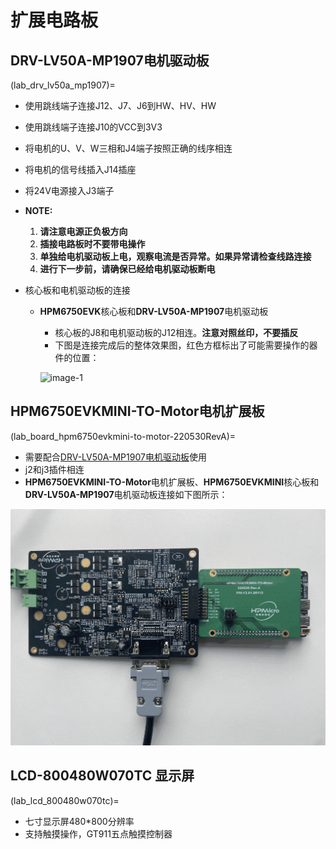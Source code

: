 # 扩展电路板

## **DRV-LV50A-MP1907**电机驱动板

(lab_drv_lv50a_mp1907)=

- 使用跳线端子连接J12、J7、J6到HW、HV、HW
- 使用跳线端子连接J10的VCC到3V3
- 将电机的U、V、W三相和J4端子按照正确的线序相连
- 将电机的信号线插入J14插座
- 将24V电源接入J3端子

- **NOTE:**
    1. **请注意电源正负极方向**
    2. **插接电路板时不要带电操作**
    3. **单独给电机驱动板上电，观察电流是否异常。如果异常请检查线路连接**
    4. **进行下一步前，请确保已经给电机驱动板断电**

- 核心板和电机驱动板的连接

	- **HPM6750EVK**核心板和**DRV-LV50A-MP1907**电机驱动板

		- 核心板的J8和电机驱动板的J12相连。**注意对照丝印，不要插反**
		- 下图是连接完成后的整体效果图，红色方框标出了可能需要操作的器件的位置：

		![image-1](doc/drv_lv50a_mp1907__oee.png "image-1")

## **HPM6750EVKMINI-TO-Motor**电机扩展板

(lab_board_hpm6750evkmini-to-motor-220530RevA)=

  - 需要配合[DRV-LV50A-MP1907电机驱动板](lab_drv_lv50a_mp1907)使用
  - j2和j3插件相连
  - **HPM6750EVKMINI-TO-Motor**电机扩展板、**HPM6750EVKMINI**核心板和**DRV-LV50A-MP1907**电机驱动板连接如下图所示：

 ![image-2](doc/hpm6750evkmini_to_motor_220530RevA.png "image-2")
## **LCD-800480W070TC** 显示屏

  (lab_lcd_800480w070tc)=
- 七寸显示屏480*800分辨率
- 支持触摸操作，GT911五点触摸控制器
